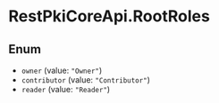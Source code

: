 # RestPkiCoreApi.RootRoles

## Enum

* `owner` (value: `"Owner"`)
* `contributor` (value: `"Contributor"`)
* `reader` (value: `"Reader"`)
